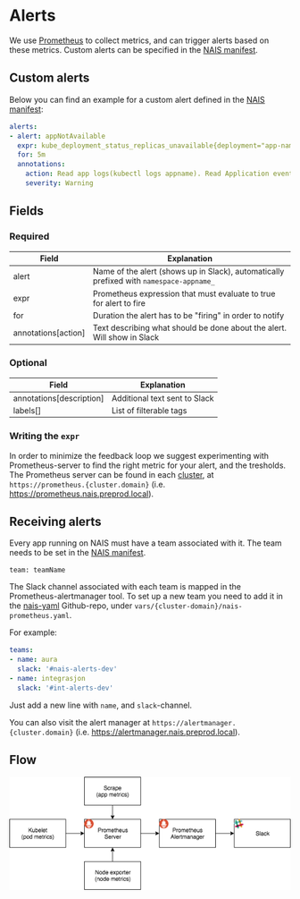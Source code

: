 Alerts
======

We use [Prometheus](https://prometheus.io/) to collect metrics, and can trigger alerts based on these metrics. Custom alerts can be specified in the [NAIS manifest](/documentation/contracts/README.md#nais-manifest).


## Custom alerts

Below you can find an example for a custom alert defined in the [NAIS manifest](/documentation/contracts/README.md#nais-manifest):

```yaml
alerts:
- alert: appNotAvailable
  expr: kube_deployment_status_replicas_unavailable{deployment="app-name"} > 0
  for: 5m
  annotations:
    action: Read app logs(kubectl logs appname). Read Application events (kubectl descibe deployment appname) 
    severity: Warning
```


## Fields

### Required

| Field               | Explanation                                                                             |
| ------------------- | --------------------------------------------------------------------------------------- |
| alert               | Name of the alert (shows up in Slack), automatically prefixed with `namespace-appname_` |
| expr                | Prometheus expression that must evaluate to true for alert to fire                      |
| for                 | Duration the alert has to be "firing" in order to notify                                |
| annotations[action] | Text describing what should be done about the alert. Will show in Slack                 |


### Optional

| Field | Explanation                                      |
| ----- | ------------------------------------------------ |
| annotations[description] | Additional text sent to Slack |
| labels[]                 | List of filterable tags       |


### Writing the `expr`

In order to minimize the feedback loop we suggest experimenting with Prometheus-server to find the right metric for your alert, and the tresholds. The Prometheus server can be found in each [cluster](/README.md#clusters), at `https://prometheus.{cluster.domain}` (i.e. https://prometheus.nais.preprod.local).


## Receiving alerts

Every app running on NAIS must have a team associated with it. The team needs to be set in the [NAIS manifest](/documentation/contracts/README.md#nais-manifest).

```
team: teamName
```

The Slack channel associated with each team is mapped in the Prometheus-alertmanager tool. To set up a new team you need to add it in the [nais-yaml](https://github.com/navikt/nais-yaml) Github-repo, under `vars/{cluster-domain}/nais-prometheus.yaml`.

For example:
```yaml
teams:
- name: aura
  slack: '#nais-alerts-dev'
- name: integrasjon
  slack: '#int-alerts-dev'
```

Just add a new line with `name`, and `slack`-channel.

You can also visit the alert manager at `https://alertmanager.{cluster.domain}` (i.e. https://alertmanager.nais.preprod.local).


## Flow

![Prometheus Server \<-- Prometheus Alertmanager](/content/_media/prometheus_alertmanager_overview.png)
